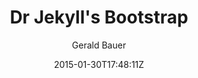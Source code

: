 ---
title: "Dr Jekyll's Bootstrap"
github: https://github.com/henrythemes/jekyll-bootstrap-theme
demo: http://henrythemes.github.io/jekyll-bootstrap-theme/
author: Gerald Bauer

ssg:
  - Jekyll
cms:
  - No Cms
date: 2015-01-30T17:48:11Z
github_branch: master
description: "jekyll starter theme w/ bootstrap (sass version)"
---